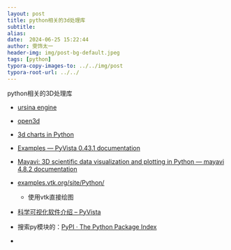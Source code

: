 ```yaml
---
layout: post
title: python相关的3d处理库
subtitle: 
alias: 
date:  2024-06-25 15:22:44
author: 雯饰太一
header-img: img/post-bg-default.jpeg
tags: [python]
typora-copy-images-to: ../../img/post
typora-root-url: ../../ 
---
```

python相关的3D处理库
- [ursina engine](https://www.ursinaengine.org/)
- [open3d](https://www.open3d.org/)
- [3d charts in Python](https://plotly.com/python/3d-charts/)
- [Examples — PyVista 0.43.1 documentation](https://docs.pyvista.org/version/stable/examples/)
- [Mayavi: 3D scientific data visualization and plotting in Python — mayavi 4.8.2 documentation](https://docs.enthought.com/mayavi/mayavi/)
- [examples.vtk.org/site/Python/](https://examples.vtk.org/site/Python/)
	- 使用vtk直接绘图
- [科学可视化软件介绍 – PyVista](https://zhuanlan.zhihu.com/p/684550486)

- 搜索py模块的：[PyPI · The Python Package Index](https://pypi.org/)
- 
